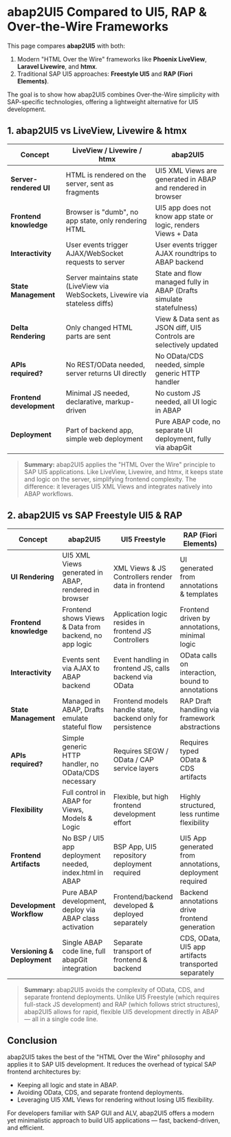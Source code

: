 # abap2UI5 Compared to UI5, RAP & Over-the-Wire Frameworks

This page compares **abap2UI5** with both:
1. Modern "HTML Over the Wire" frameworks like **Phoenix LiveView**, **Laravel Livewire**, and **htmx**.
2. Traditional SAP UI5 approaches: **Freestyle UI5** and **RAP (Fiori Elements)**.

The goal is to show how abap2UI5 combines Over-the-Wire simplicity with SAP-specific technologies, offering a lightweight alternative for UI5 development.

## 1. abap2UI5 vs LiveView, Livewire & htmx

| Concept                   | LiveView / Livewire / htmx                             | abap2UI5                                                       |
|---------------------------|------------------------------------------------------|----------------------------------------------------------------|
| **Server-rendered UI**     | HTML is rendered on the server, sent as fragments     | UI5 XML Views are generated in ABAP and rendered in browser    |
| **Frontend knowledge**     | Browser is "dumb", no app state, only rendering HTML  | UI5 app does not know app state or logic, renders Views + Data |
| **Interactivity**          | User events trigger AJAX/WebSocket requests to server | User events trigger AJAX roundtrips to ABAP backend            |
| **State Management**       | Server maintains state (LiveView via WebSockets, Livewire via stateless diffs) | State and flow managed fully in ABAP (Drafts simulate statefulness) |
| **Delta Rendering**        | Only changed HTML parts are sent                      | View & Data sent as JSON diff, UI5 Controls are selectively updated |
| **APIs required?**         | No REST/OData needed, server returns UI directly      | No OData/CDS needed, simple generic HTTP handler               |
| **Frontend development**   | Minimal JS needed, declarative, markup-driven         | No custom JS needed, all UI logic in ABAP                      |
| **Deployment**             | Part of backend app, simple web deployment            | Pure ABAP code, no separate UI deployment, fully via abapGit   |

> **Summary:** abap2UI5 applies the "HTML Over the Wire" principle to SAP UI5 applications. Like LiveView, Livewire, and htmx, it keeps state and logic on the server, simplifying frontend complexity. The difference: it leverages UI5 XML Views and integrates natively into ABAP workflows.

## 2. abap2UI5 vs SAP Freestyle UI5 & RAP

| Concept                   | abap2UI5                                               | UI5 Freestyle                                              | RAP (Fiori Elements)                                       |
|---------------------------|--------------------------------------------------------|-----------------------------------------------------------|------------------------------------------------------------|
| **UI Rendering**           | UI5 XML Views generated in ABAP, rendered in browser    | XML Views & JS Controllers render data in frontend         | UI generated from annotations & templates                  |
| **Frontend knowledge**     | Frontend shows Views & Data from backend, no app logic  | Application logic resides in frontend JS Controllers       | Frontend driven by annotations, minimal logic              |
| **Interactivity**          | Events sent via AJAX to ABAP backend                    | Event handling in frontend JS, calls backend via OData     | OData calls on interaction, bound to annotations           |
| **State Management**       | Managed in ABAP, Drafts emulate stateful flow           | Frontend models handle state, backend only for persistence | RAP Draft handling via framework abstractions              |
| **APIs required?**         | Simple generic HTTP handler, no OData/CDS necessary     | Requires SEGW / OData / CAP service layers                 | Requires typed OData & CDS artifacts                      |
| **Flexibility**            | Full control in ABAP for Views, Models & Logic          | Flexible, but high frontend development effort             | Highly structured, less runtime flexibility                |
| **Frontend Artifacts**     | No BSP / UI5 app deployment needed, index.html in ABAP  | BSP App, UI5 repository deployment required                | UI5 App generated from annotations, deployment required    |
| **Development Workflow**   | Pure ABAP development, deploy via ABAP class activation | Frontend/backend developed & deployed separately           | Backend annotations drive frontend generation              |
| **Versioning & Deployment**| Single ABAP code line, full abapGit integration         | Separate transport of frontend & backend                   | CDS, OData, UI5 app artifacts transported separately       |

> **Summary:** abap2UI5 avoids the complexity of OData, CDS, and separate frontend deployments. Unlike UI5 Freestyle (which requires full-stack JS development) and RAP (which follows strict structures), abap2UI5 allows for rapid, flexible UI5 development directly in ABAP — all in a single code line.

## Conclusion

abap2UI5 takes the best of the "HTML Over the Wire" philosophy and applies it to SAP UI5 development. It reduces the overhead of typical SAP frontend architectures by:
- Keeping all logic and state in ABAP.
- Avoiding OData, CDS, and separate frontend deployments.
- Leveraging UI5 XML Views for rendering without losing UI5 flexibility.

For developers familiar with SAP GUI and ALV, abap2UI5 offers a modern yet minimalistic approach to build UI5 applications — fast, backend-driven, and efficient.

